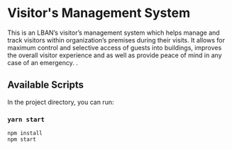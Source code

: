 # Visitor's Management System

This is an LBAN’s visitor’s management system which helps manage and track visitors within organization’s premises during their visits. It allows for maximum control and selective access of guests into buildings, improves the overall visitor experience and as well as provide peace of mind in any case of an emergency.
.

## Available Scripts

In the project directory, you can run:

### `yarn start`
```
npm install 
npm start


